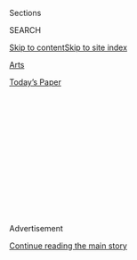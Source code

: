 <div id="app">

<div>

<div>

<div>

<div class="NYTAppHideMasthead css-1q2w90k e1suatyy0">

<div class="section css-ui9rw0 e1suatyy2">

<div class="css-eph4ug er09x8g0">

<div class="css-6n7j50">

</div>

<span class="css-1dv1kvn">Sections</span>

<div class="css-10488qs">

<span class="css-1dv1kvn">SEARCH</span>

</div>

[Skip to content](#site-content)[Skip to site
index](#site-index)

</div>

<div id="masthead-section-label" class="css-1wr3we4 eaxe0e00">

[Arts](https://www.nytimes.com/section/arts)

</div>

<div class="css-10698na e1huz5gh0">

</div>

</div>

<div id="masthead-bar-one" class="section hasLinks css-15hmgas e1csuq9d3">

<div class="css-uqyvli e1csuq9d0">

</div>

<div class="css-1uqjmks e1csuq9d1">

</div>

<div class="css-9e9ivx">

[](https://myaccount.nytimes.com/auth/login?response_type=cookie&client_id=vi)

</div>

<div class="css-1bvtpon e1csuq9d2">

[Today’s
Paper](https://www.nytimes.com/section/todayspaper)

</div>

</div>

</div>

</div>

<div data-aria-hidden="false">

<div id="site-content" data-role="main">

<div>

<div class="css-1aor85t" style="opacity:0.000000001;z-index:-1;visibility:hidden">

<div class="css-1hqnpie">

<div class="css-epjblv">

<span class="css-17xtcya">[Arts](/section/arts)</span><span class="css-x15j1o">|</span><span class="css-fwqvlz">The
Calm Voice Asking Thorny Questions in ‘Death, Sex &
Money’</span>

</div>

<div class="css-k008qs">

<div class="css-1iwv8en">

<span class="css-18z7m18"></span>

<div>

</div>

</div>

<span class="css-1n6z4y">https://nyti.ms/31don2O</span>

<div class="css-1705lsu">

<div class="css-4xjgmj">

<div class="css-4skfbu" data-role="toolbar" data-aria-label="Social Media Share buttons, Save button, and Comments Panel with current comment count" data-testid="share-tools">

  - 
  - 
  - 
  - 
    
    <div class="css-6n7j50">
    
    </div>

  - 

</div>

</div>

</div>

</div>

</div>

</div>

<div id="NYT_TOP_BANNER_REGION" class="css-13pd83m">

</div>

<div id="top-wrapper" class="css-1sy8kpn">

<div id="top-slug" class="css-l9onyx">

Advertisement

</div>

[Continue reading the main
story](#after-top)

<div class="ad top-wrapper" style="text-align:center;height:100%;display:block;min-height:250px">

<div id="top" class="place-ad" data-position="top" data-size-key="top">

</div>

</div>

<div id="after-top">

</div>

</div>

<div>

<div id="sponsor-wrapper" class="css-1hyfx7x">

<div id="sponsor-slug" class="css-19vbshk">

Supported by

</div>

[Continue reading the main
story](#after-sponsor)

<div id="sponsor" class="ad sponsor-wrapper" style="text-align:center;height:100%;display:block">

</div>

<div id="after-sponsor">

</div>

</div>

<div class="css-186x18t">

</div>

<div class="css-1vkm6nb ehdk2mb0">

# The Calm Voice Asking Thorny Questions in ‘Death, Sex & Money’

</div>

In her podcast, Anna Sale inspires her guests to share their darkest
thoughts and deepest secrets. The intimate conversations feel more
urgent than ever.

<div class="css-79elbk" data-testid="photoviewer-wrapper">

<div class="css-z3e15g" data-testid="photoviewer-wrapper-hidden">

</div>

<div class="css-1a48zt4 ehw59r15" data-testid="photoviewer-children">

![<span class="css-16f3y1r e13ogyst0" data-aria-hidden="true">Anna Sale
created the podcast in 2014. The tagline: “The things we think about a
lot and need to talk about
more.”</span><span class="css-cnj6d5 e1z0qqy90" itemprop="copyrightHolder"><span class="css-1ly73wi e1tej78p0">Credit...</span><span><span>Devin
Oktar Yalkin for The New York
Times</span></span></span>](https://static01.nyt.com/images/2020/08/03/arts/00anna-sale1/merlin_174742218_9e2cdbb1-6ad7-4ce9-a241-9e02024a2048-articleLarge.jpg?quality=75&auto=webp&disable=upscale)

</div>

</div>

<div class="css-18e8msd">

<div class="css-vp77d3 epjyd6m0">

<div class="css-hus3qt ey68jwv0" data-aria-hidden="true">

[![Reggie
Ugwu](https://static01.nyt.com/images/2018/06/13/multimedia/author-reggie-ugwu/author-reggie-ugwu-thumbLarge.jpg
"Reggie Ugwu")](https://www.nytimes.com/by/reggie-ugwu)

</div>

<div class="css-1baulvz">

By [<span class="css-1baulvz last-byline" itemprop="name">Reggie
Ugwu</span>](https://www.nytimes.com/by/reggie-ugwu)

</div>

</div>

  - 
    
    <div class="css-ld3wwf e16638kd2">
    
    Aug. 2,
    2020
    
    </div>

  - 
    
    <div class="css-4xjgmj">
    
    <div class="css-d8bdto" data-role="toolbar" data-aria-label="Social Media Share buttons, Save button, and Comments Panel with current comment count" data-testid="share-tools">
    
      - 
      - 
      - 
      - 
        
        <div class="css-6n7j50">
        
        </div>
    
      - 
    
    </div>
    
    </div>

</div>

</div>

<div class="section meteredContent css-1r7ky0e" name="articleBody" itemprop="articleBody">

<div class="css-1fanzo5 StoryBodyCompanionColumn">

<div class="css-53u6y8">

If you want to know what it feels like to be listened to, if, in our
moment of detachment and division, you’ve forgotten the basic pleasure
of revealing something delicate about yourself to another person, and of
having that person respond by taking a sincere and sustained interest,
allow Anna Sale to remind you.

I experienced it earlier this summer, when I made Sale pretend that I
was a guest on her acclaimed interview podcast, “[Death, Sex &
Money](https://www.wnycstudios.org/podcasts/deathsexmoney).” With little
more knowledge of her subject than could be gleaned from an email
signature and a few minutes of small talk, she felt her way toward a
line of questioning that left a lump in my throat and a storm of
memories flashing before my eyes.

*What was the career arc that led you to The New York Times at this
moment? When did you feel like “I’m uncertain if I can get paid writing
about the things that I love and think are important?” Have there been
moments when it didn’t feel like that was going to be possible? How did
you figure that out? Were there people in your life who were there to
support you?*

Listeners to Sale’s show are familiar with questions like these,
questions that lock on to moments of unease, irresolution or tenderness
that we don’t always put into words. Since she created “Death, Sex &
Money” for WNYC in 2014, Sale has asked them weekly of both famous
people (Bill Withers, Jane Fonda) and nonfamous people, many of who send
in letters and voice memos inspired by the show’s tagline: “The things
we think about a lot and need to talk about more.”

</div>

</div>

<div class="css-1fanzo5 StoryBodyCompanionColumn">

<div class="css-53u6y8">

Guests have included a copywriter who [paid her bills by working as a
“sugar
baby,”](https://www.wnycstudios.org/podcasts/deathsexmoney/episodes/seeking-arrangement-sugar-daddy-death-sex-money)
a woman who’d [recently given birth to a stillborn
child](https://www.wnycstudios.org/podcasts/deathsexmoney/episodes/stillbirth-death-sex-money)
and a Black man in Chicago who was [tortured by the
police](https://www.wnycstudios.org/podcasts/deathsexmoney/episodes/darrell-cannon-2020-death-sex-money),
to name just a few.

In the era of Covid-19 and mandated social isolation, the show’s
intimate conversations feel more urgent than ever. Several recent
episodes — including a series of interviews with essential workers and
“[Skin
Hunger,](https://www.wnycstudios.org/podcasts/deathsexmoney/episodes/skin-hunger-love-radio-part-1)”
a two-part collaboration with the podcast “[Love +
Radio](https://loveandradio.org/)” about the longing for physical touch
— have confronted our pandemic reality explicitly.

But the show is perhaps most valuable as a long-running investigation
into interpersonal estrangement of all kinds. If no human experience
should be regarded as alien, to paraphrase the Roman playwright Terence,
then “Death, Sex & Money” offers a fuller view of what being human can
mean.

Sale, 39, has straight, shoulder-length brown hair and the
enthusiastically analytical manner of a therapist at happy hour. In
March, she left her home in Berkeley, Calif., to shelter with her
husband, two young daughters and in-laws at her in-laws’ house in Cody,
Wyo. During our video call, she sat on the floor of a closet that has
been serving as a temporary “Death, Sex & Money” studio.

Sale grew up in Charleston, West Va., the fourth of five daughters, with
a father who was an orthopedic surgeon and a mother who was a physical
therapist. Both of her parents were regular listeners of NPR, and Sale,
an observer born into a family of talkers, loved to listen to Terry
Gross while riding in the back seat. She moved away for college in 1999
— she studied history at Stanford and worked at the Martin Luther King
Jr. Papers Project there — but returned home after graduation without a
clear vision for her future.

</div>

</div>

<div class="css-1fanzo5 StoryBodyCompanionColumn">

<div class="css-53u6y8">

“I had all of this energy and didn’t know where to direct it,” she said.

</div>

</div>

<div class="css-79elbk" data-testid="photoviewer-wrapper">

<div class="css-z3e15g" data-testid="photoviewer-wrapper-hidden">

</div>

<div class="css-1a48zt4 ehw59r15" data-testid="photoviewer-children">

![<span class="css-16f3y1r e13ogyst0" data-aria-hidden="true">In March,
Sale left her home in Berkeley, Calif., to shelter at her in-laws’ house
in Cody, Wyo, where she has turned a closet into a temporary “Death, Sex
& Money”
studio.</span><span class="css-cnj6d5 e1z0qqy90" itemprop="copyrightHolder"><span class="css-1ly73wi e1tej78p0">Credit...</span><span>Devin
Oktar Yalkin for The New York
Times</span></span>](https://static01.nyt.com/images/2020/07/31/arts/00anna-sale2/merlin_174742251_972f9a5c-1227-4f9a-8ad1-3b394f914291-articleLarge.jpg?quality=75&auto=webp&disable=upscale)

</div>

</div>

<div class="css-1fanzo5 StoryBodyCompanionColumn">

<div class="css-53u6y8">

One day, her aunt told her to close her eyes and imagine someone who
made her feel jealous. She pictured Gross. Soon after, she got her first
break in journalism, as a local politics reporter for West Virginia
Public Radio. She spent three years there, plus one in Connecticut,
before moving to New York, where she cold-called her way into a job at
WNYC.

From 2010 to 2013, Sale reported on politics for the WNYC show “The
Takeaway.” During the 2012 presidential election, she led a series of
candid, in-depth conversations with voters in swing states. She had
hoped they might provide a counterbalance to the red meat of political
rallies and professional pundits, but the stories struggled to penetrate
the din of the horse race.

While covering Anthony Weiner’s second sexting scandal and ill-fated
mayoral bid in New York the following year, pangs of doubt about the
direction of her life returned. But not long after, she learned of an
internal WNYC contest soliciting ideas for its nascent podcast
operation. Sale, who was 33 and divorced at the time, realized that she
had one — a show where people would be given room to talk about hard
things that had shaped their lives. One day, while walking the dog, she
heard herself say the words “death, sex and money.”

The secret ingredient of the show is Sale’s empathic persona. Nick van
der Kolk, the host and director of “Love + Radio” and co-producer of
“Skin Hunger,” first noticed it in an early episode about [a massage
therapist](https://www.wnycstudios.org/podcasts/deathsexmoney/episodes/sex-worker-next-door)
who also did sex work.

“Usually, when you hear a story like that, it becomes either a tragic
thing or the flip-side, which is like militantly sex-positive,” he said.
“But their discussion was incredibly nuanced. The woman was completely
honest about not liking the job, but also about how she didn’t feel like
it was this horrendous thing that was destroying her life.”

</div>

</div>

<div class="css-1fanzo5 StoryBodyCompanionColumn">

<div class="css-53u6y8">

Often, as in an [episode about
pornography](https://www.wnycstudios.org/podcasts/deathsexmoney/episodes/porn-death-sex-money)
featuring a man using the pseudonym Daniel, who reported intrusive,
upsetting thoughts during sex, Sale’s forthright questioning — in a
finely tuned, feather-soft voice — elicits equally forthright answers.

> **SALE** Is it possible for you to have sex with your girlfriend that
> doesn’t feel hard?
> 
> **DANIEL** Sometimes, yeah. Is there ever a time when we have sex that
> I don’t have to talk to my brain? Where I don’t have to use the
> conscious part to talk to the unconscious part? No. But it doesn’t
> mean it’s not good.
> 
> **SALE** So what’s a sentence that you have to tell yourself?
> 
> **DANIEL** I’ll be like, “That’s not real, that doesn’t mean anything,
> that’s not what you really want, think about what you really want.”

“She’s a master of the craft,” said Stella Bugbee, editor in chief of
The Cut and a longtime fan of the show. “You can hear the generosity in
her voice, and it’s very genuine. But she doesn’t beat around the bush
and she doesn’t back away from pain.”

Sale, who said her experience covering politicians taught her to embrace
tough questions, doesn't work from a script during interviews. “I’m
listening and editing at the same time that I’m interviewing,” she said.
“If someone is opening up to me about something, I keep chasing the
thread until I can picture it and it feels real to me. *Where were you?
Who was there? What was that like?*”

Over the show’s six years, listeners have come to trust it as a vessel
for their most vulnerable selves. That has placed a particular burden on
Sale and her team of producers.

When I asked Sale if she ever felt that the emotional toll was too much
to bear, she brought up [the
episode](https://www.wnycstudios.org/podcasts/deathsexmoney/episodes/stillbirth-death-sex-money)
about the woman whose child had been stillborn. “It was the kind of loss
that our society is so paralyzed about and unable to figure out how to
acknowledge,” Sale said.

After conducting the interview, in which Sale, who had recently given
birth to her second daughter, asked the woman about deciding to hold the
child and what she planned to do with her milk, she took the rest of the
day off, called a close friend and went home to her family. Once the
episode had aired, she began to hear from listeners.

“There was a woman who donated 50 trees to be planted in the child’s
name, a man in our building who said he’d never thought about this
subject before, and a woman who said that it had happened to her 25
years ago and it’s still the most painful thing she’s ever gone
through,” she said. “I was moved that we had been a place where people
could encounter that kind of experience and think about how it exists in
the world that they live in. It made me proud that we hadn’t looked
away.”

</div>

</div>

</div>

<div>

</div>

<div>

</div>

<div>

</div>

<div>

<div id="bottom-wrapper" class="css-1ede5it">

<div id="bottom-slug" class="css-l9onyx">

Advertisement

</div>

[Continue reading the main
story](#after-bottom)

<div id="bottom" class="ad bottom-wrapper" style="text-align:center;height:100%;display:block;min-height:90px">

</div>

<div id="after-bottom">

</div>

</div>

</div>

</div>

</div>

## Site Index

<div>

</div>

## Site Information Navigation

  - [© <span>2020</span> <span>The New York Times
    Company</span>](https://help.nytimes.com/hc/en-us/articles/115014792127-Copyright-notice)

<!-- end list -->

  - [NYTCo](https://www.nytco.com/)
  - [Contact
    Us](https://help.nytimes.com/hc/en-us/articles/115015385887-Contact-Us)
  - [Work with us](https://www.nytco.com/careers/)
  - [Advertise](https://nytmediakit.com/)
  - [T Brand Studio](http://www.tbrandstudio.com/)
  - [Your Ad
    Choices](https://www.nytimes.com/privacy/cookie-policy#how-do-i-manage-trackers)
  - [Privacy](https://www.nytimes.com/privacy)
  - [Terms of
    Service](https://help.nytimes.com/hc/en-us/articles/115014893428-Terms-of-service)
  - [Terms of
    Sale](https://help.nytimes.com/hc/en-us/articles/115014893968-Terms-of-sale)
  - [Site
    Map](https://spiderbites.nytimes.com)
  - [Help](https://help.nytimes.com/hc/en-us)
  - [Subscriptions](https://www.nytimes.com/subscription?campaignId=37WXW)

</div>

</div>

</div>

</div>
